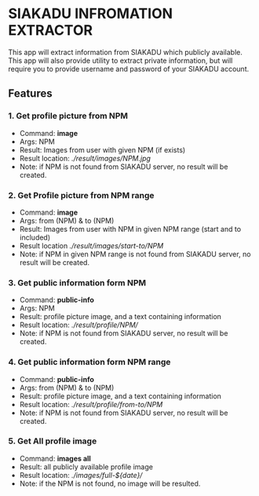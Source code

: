 # SIAKADU INFROMATION EXTRACTOR

This app will extract information from SIAKADU which publicly available. This app will also provide utility to extract private information, but will require you to provide username and password of your SIAKADU account.

## Features

### 1. Get profile picture from NPM
- Command: **image**
- Args: NPM
- Result: Images from user with given NPM (if exists)
- Result location: *./result/images/NPM.jpg*
- Note: if NPM is not found from SIAKADU server, no result will be created.

### 2. Get Profile picture from NPM range
- Command: **image**
- Args: from (NPM) & to (NPM)
- Result: Images from user with NPM in given NPM range (start and to included)
- Result location *./result/images/start-to/NPM*
- Note: if NPM in given NPM range is not found from SIAKADU server, no result will be created.

### 3. Get public information form NPM
- Command: **public-info**
- Args: NPM
- Result: profile picture image, and a text containing information
- Result location: *./result/profile/NPM/*
- Note: if NPM is not found from SIAKADU server, no result will be created.

### 4. Get public information form NPM range
- Command: **public-info**
- Args: from (NPM) & to (NPM)
- Result: profile picture image, and a text containing information
- Result location: *./result/profile/from-to/NPM*
- Note: if NPM is not found from SIAKADU server, no result will be created.

### 5. Get All profile image
- Command: **images all**
- Result: all publicly available profile image
- Result location: *./images/full-${date}/*
- Note: if the NPM is not found, no image will be resulted.